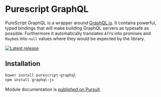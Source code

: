 # Purescript GraphQL

PureScript GraphQL is a wrapper around [GraphQL.js](https://github.com/graphql/graphql-js). It contains powerful, typed bindings that will make building GraphQL servers as typesafe as possible. Furthermore it automatically translates `Aff`s into promises and `Maybe`s into `null` values where they would be expected by the library.

[![Latest release](http://img.shields.io/github/release/hendrikniemann/purescript-graphql.svg)](https://github.com/hendrikniemann/purescript-package/releases)

## Installation

```bash
bower install purescript-graphql
npm install graphql-js
```

Module documentation is [published on Pursuit](http://pursuit.purescript.org/packages/purescript-graphql).
